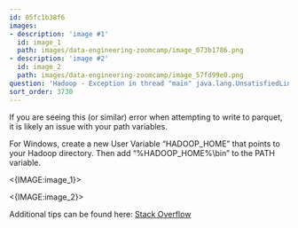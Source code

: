 ```yaml
---
id: 05fc1b38f6
images:
- description: 'image #1'
  id: image_1
  path: images/data-engineering-zoomcamp/image_073b1786.png
- description: 'image #2'
  id: image_2
  path: images/data-engineering-zoomcamp/image_57fd99e0.png
question: 'Hadoop - Exception in thread "main" java.lang.UnsatisfiedLinkError: org.apache.hadoop.io.nativeio.NativeIO$Windows.access0(Ljava/lang/String;I)Z'
sort_order: 3730
---
```


If you are seeing this (or similar) error when attempting to write to parquet, it is likely an issue with your path variables.

For Windows, create a new User Variable “HADOOP_HOME” that points to your Hadoop directory. Then add “%HADOOP_HOME%\bin” to the PATH variable.

<{IMAGE:image_1}>

<{IMAGE:image_2}>

Additional tips can be found here: [Stack Overflow](https://stackoverflow.com/questions/41851066/exception-in-thread-main-java-lang-unsatisfiedlinkerror-org-apache-hadoop-io)

